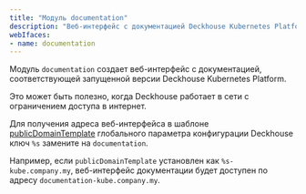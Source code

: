 ```yaml
---
title: "Модуль documentation"
description: "Веб-интерфейс с документацией Deckhouse Kubernetes Platform."
webIfaces:
- name: documentation
---
```


Модуль `documentation` создает веб-интерфейс с документацией, соответствующей запущенной версии Deckhouse Kubernetes Platform.

Это может быть полезно, когда Deckhouse работает в сети с ограничением доступа в интернет.

Для получения адреса веб-интерфейса в шаблоне [publicDomainTemplate](/products/kubernetes-platform/documentation/v1/reference/api/global.html#parameters-modules-publicdomaintemplate) глобального параметра конфигурации Deckhouse ключ `%s` замените на `documentation`.

Например, если `publicDomainTemplate` установлен как `%s-kube.company.my`, веб-интерфейс документации будет доступен по адресу `documentation-kube.company.my`.
